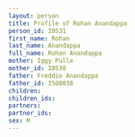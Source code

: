 ```yaml
---
layout: person
title: Profile of Rohan Anandappa
person_id: I0531
first_name: Rohan
last_name: Anandappa
full_name: Rohan Anandappa
mother: Iggy Pulle
mother_id: I0530
father: Freddie Anandappa
father_id: I500038
children:
children_ids:
partners:
partner_ids:
sex: M
---
```


